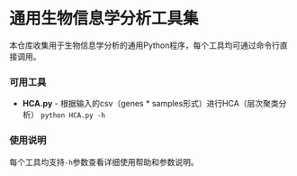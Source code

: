 # 通用生物信息学分析工具集

本仓库收集用于生物信息学分析的通用Python程序，每个工具均可通过命令行直接调用。

### 可用工具

- **HCA.py** - 根据输入的csv（genes * samples形式）进行HCA（层次聚类分析）
  `python HCA.py -h`

### 使用说明

每个工具均支持`-h`参数查看详细使用帮助和参数说明。
